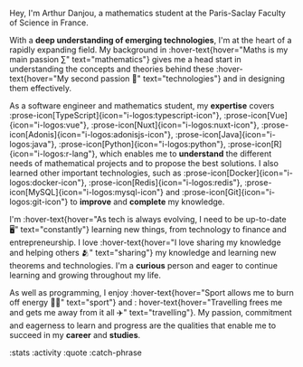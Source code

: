 Hey, I'm Arthur Danjou, a mathematics student at the Paris-Saclay Faculty of Science in France.

With a **deep understanding of emerging technologies**, I'm at the heart of a rapidly expanding field. My background
in :hover-text{hover="Maths is my main passion ∑" text="mathematics"} gives me a head start in understanding the
concepts and theories behind these :hover-text{hover="My second passion 📱" text="technologies"} and in designing them
effectively.

As a software engineer and mathematics student, my **expertise** covers
:prose-icon[TypeScript]{icon="i-logos:typescript-icon"},
:prose-icon[Vue]{icon="i-logos:vue"},
:prose-icon[Nuxt]{icon="i-logos:nuxt-icon"},
:prose-icon[Adonis]{icon="i-logos:adonisjs-icon"},
:prose-icon[Java]{icon="i-logos:java"},
:prose-icon[Python]{icon="i-logos:python"},
:prose-icon[R]{icon="i-logos:r-lang"}, which enables me to **understand** the different needs of mathematical projects
and to propose the best solutions.
I also learned other important technologies, such as
:prose-icon[Docker]{icon="i-logos:docker-icon"},
:prose-icon[Redis]{icon="i-logos:redis"},
:prose-icon[MySQL]{icon="i-logos:mysql-icon"} and
:prose-icon[Git]{icon="i-logos:git-icon"} to **improve** and **complete** my knowledge.

I'm :hover-text{hover="As tech is always evolving, I need to be up-to-date 🖥️" text="constantly"} learning new things,
from technology to finance and entrepreneurship. I love :hover-text{hover="I love sharing my knowledge and helping
others 🫂" text="sharing"} my knowledge and learning new theorems and technologies. I'm a **curious** person and eager to
continue learning and growing throughout my life.

As well as programming, I enjoy :hover-text{hover="Sport allows me to burn off energy 🏋️‍♂️" text="sport"} and :
hover-text{hover="Travelling frees me and gets me away from it all ✈️" text="travelling"}. My passion, commitment and
eagerness to learn and progress are the qualities that enable me to succeed in my **career** and **studies**.

:stats
:activity
:quote
:catch-phrase
